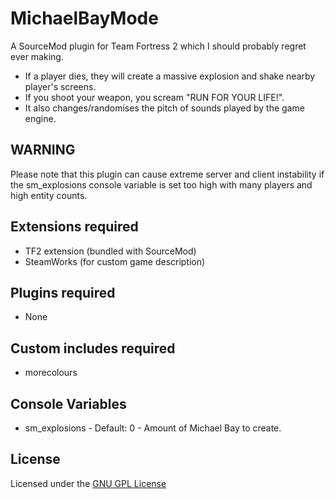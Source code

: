 MichaelBayMode
============
A SourceMod plugin for Team Fortress 2 which I should probably regret ever making. 

- If a player dies, they will create a massive explosion and shake nearby player's screens.
- If you shoot your weapon, you scream "RUN FOR YOUR LIFE!".
- It also changes/randomises the pitch of sounds played by the game engine.

## WARNING
Please note that this plugin can cause extreme server and client instability if the sm_explosions console variable is set too high with many players and high entity counts.

## Extensions required 
- TF2 extension (bundled with SourceMod)
- SteamWorks (for custom game description)

## Plugins required
- None

## Custom includes required
- morecolours

## Console Variables
- sm_explosions <value> - Default: 0 - Amount of Michael Bay to create. 

## License
Licensed under the [GNU GPL License](LICENSE.md)